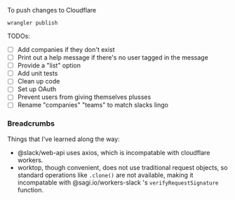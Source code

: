 To push changes to Cloudflare

```
wrangler publish
```

TODOs:

- [ ] Add companies if they don't exist
- [ ] Print out a help message if there's no user tagged in the message
- [ ] Provide a "list" option
- [ ] Add unit tests
- [ ] Clean up code
- [ ] Set up OAuth
- [ ] Prevent users from giving themselves plusses
- [ ] Rename "companies" "teams" to match slacks lingo

### Breadcrumbs

Things that I've learned along the way:

- @slack/web-api uses axios, which is incompatable with cloudflare workers.
- worktop, though convenient, does not use traditional request objects, so standard operations like `.clone()` are not available, making it incompatable with @sagi.io/workers-slack 's `verifyRequestSignature` function.
